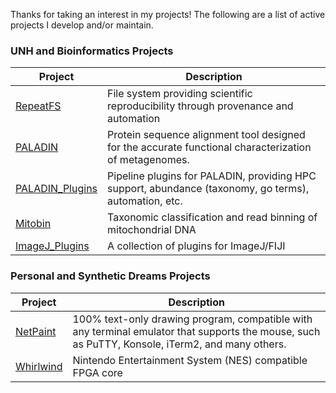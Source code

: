 Thanks for taking an interest in my projects!  The following are a list of active projects I develop and/or maintain.

### UNH and Bioinformatics Projects

| Project | Description |
| ------- | ----------- |
| [RepeatFS](https://github.com/ToniWestbrook/repeatfs) | File system providing scientific reproducibility through provenance and automation |
| [PALADIN](https://github.com/ToniWestbrook/paladin) | Protein sequence alignment tool designed for the accurate functional characterization of metagenomes. |
| [PALADIN_Plugins](https://github.com/ToniWestbrook/paladin-plugins) | Pipeline plugins for PALADIN, providing HPC support, abundance (taxonomy, go terms), automation, etc. |
| [Mitobin](https://github.com/ToniWestbrook/mitobin) | Taxonomic classification and read binning of mitochondrial DNA |
| [ImageJ_Plugins](https://github.com/ToniWestbrook/imagej-plugins) | A collection of plugins for ImageJ/FIJI |


### Personal and Synthetic Dreams Projects

| Project | Description |
| ------- | ----------- |
| [NetPaint](https://github.com/SyntheticDreams/NetPaint) |100% text-only drawing program, compatible with any terminal emulator that supports the mouse, such as PuTTY, Konsole, iTerm2, and many others. |
| [Whirlwind](https://github.com/SyntheticDreams/whirlwind) |Nintendo Entertainment System (NES) compatible FPGA core |


